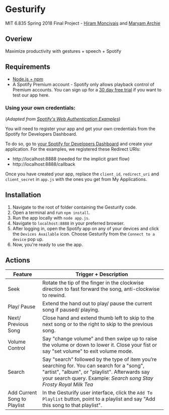 # Gesturify
MIT 6.835 Spring 2018 Final Project - [Hiram Moncivais](https://github.com/FancyVase) and [Maryam Archie](https://github.com/maryam-a)

## Overiew
Maximize productivity with gestures + speech + Spotify

## Requirements
- [Node.js + npm](https://nodejs.org/en/)
- A Spotify Premium account - Spotify only allows playback control of Premium accounts. You can sign up for a [30 day free trial](https://www.spotify.com/premium/) if you want to test our app here.

### Using your own credentials: 
(*Adapted from [Spotify's Web Authentication Examples](https://github.com/spotify/web-api-auth-examples)*)

You will need to register your app and get your own credentials from the Spotify for Developers Dashboard.

To do so, go to [your Spotify for Developers Dashboard](https://beta.developer.spotify.com/dashboard) and create your application. For the examples, we registered these Redirect URIs:

* http://localhost:8888 (needed for the implicit grant flow)
* http://localhost:8888/callback

Once you have created your app, replace the `client_id`, `redirect_uri` and `client_secret` in `app.js` with the ones you get from My Applications.

## Installation
1. Navigate to the root of folder containing the Gesturify code.
2. Open a terminal and run `npm install`.
3. Run the app locally with `node app.js`.
4. Navigate to `localhost:8888` in your preferred browser.
5. After logging in, open the Spotify app on any of your devices and click the `Devices Available` icon. Choose Gesturify from the `Connect to a device` pop up.
6. Now, you're ready to use the app.

## Actions
| Feature              | Trigger + Description |
|----------------------|-----------------------|
| Seek                 | Rotate the tip of the finger in the clockwise direction to fast forward the song, anti-clockwise to rewind. |
| Play/ Pause          | Extend the hand out to play/ pause the current song if paused/ playing. |
| Next/ Previous Song  | Close hand and extend thumb left to skip to the next song or to the right to skip to the previous song. |
| Volume Control       | Say "change volume" and then swipe up to raise the volume or down to lower it. Close your fist or say "set volume" to exit volume mode. |
| Search               |  Say "search" followed by the type of item you’re searching for. You can search for a "song", "artist", "album", or "playlist". Afterwards say your search query. Example: *Search song Stay Frosty Royal Milk Tea* |
| Add Current Song to Playlist | In the Gesturify user interface, click the `Add To Playlist` button, point to a playlist and say "Add this song to that playlist".|
